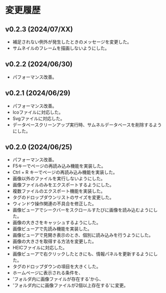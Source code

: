 # 変更履歴

## v0.2.3 (2024/07/XX)
* 補足されない例外が発生したときのメッセージを変更した。
* サムネイルのフレームを描画しないようにした。

## v0.2.2 (2024/06/30)
* パフォーマンス改善。

## v0.2.1 (2024/06/29)
* パフォーマンス改善。
* Icoファイルに対応した。
* Svgファイルに対応した。
* データベースクリーンアップ実行時、サムネルデータベースを削除するようにした。

## v0.2.0 (2024/06/25)
* パフォーマンス改善。
* F5キーでページの再読み込み機能を実装した。
* Ctrl + R キーでページの再読み込み機能を実装した。
* 画像以外のファイルを実行しないようにした。
* 画像ファイルのみをエクスポートするようにした。
* 複数ファイルのエクスポート機能を実装した。
* タグのドロップダウンリストのサイズを変更した。
* ウィンドウ操作関連の不具合を修正した。
* 画像ビューアでシークバーをスクロールすたびに画像を読み込むようにした。
* 画像の大きさをキャッシュするようにした。
* 画像ビューアで先読み機能を実装した。
* 画像ビューアで見開き表示のとき、個別に読み込みを行うようにした。
* 画像の大きさを取得する方法を変更した。
* HEICファイルに対応した。
* 画像ビューアで右クリックしたときにも、情報パネルを更新するようにした。
* タグのドロップダウンの項目を大きくした。
* ホームページに表示される条件を、
* 'フォルダ内に画像ファイルが存在する'から、
* 'フォルダ内にに画像ファイルが2個以上存在する'に変更。
